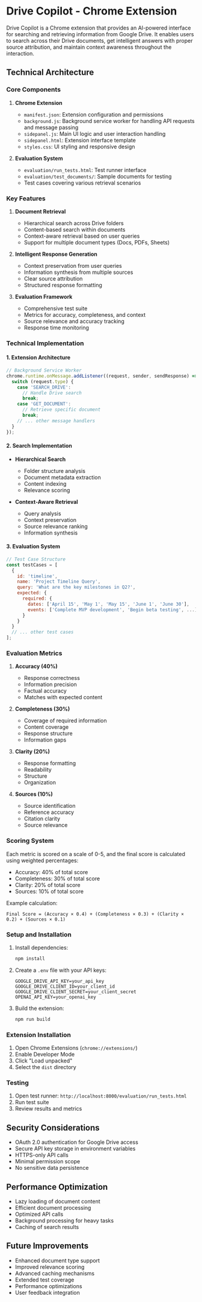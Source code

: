 # Drive Copilot - Chrome Extension

Drive Copilot is a Chrome extension that provides an AI-powered interface for searching and retrieving information from Google Drive. It enables users to search across their Drive documents, get intelligent answers with proper source attribution, and maintain context awareness throughout the interaction.

## Technical Architecture

### Core Components

1. **Chrome Extension**
   - `manifest.json`: Extension configuration and permissions
   - `background.js`: Background service worker for handling API requests and message passing
   - `sidepanel.js`: Main UI logic and user interaction handling
   - `sidepanel.html`: Extension interface template
   - `styles.css`: UI styling and responsive design

2. **Evaluation System**
   - `evaluation/run_tests.html`: Test runner interface
   - `evaluation/test_documents/`: Sample documents for testing
   - Test cases covering various retrieval scenarios

### Key Features

1. **Document Retrieval**
   - Hierarchical search across Drive folders
   - Content-based search within documents
   - Context-aware retrieval based on user queries
   - Support for multiple document types (Docs, PDFs, Sheets)

2. **Intelligent Response Generation**
   - Context preservation from user queries
   - Information synthesis from multiple sources
   - Clear source attribution
   - Structured response formatting

3. **Evaluation Framework**
   - Comprehensive test suite
   - Metrics for accuracy, completeness, and context
   - Source relevance and accuracy tracking
   - Response time monitoring

### Technical Implementation

#### 1. Extension Architecture

```javascript
// Background Service Worker
chrome.runtime.onMessage.addListener((request, sender, sendResponse) => {
  switch (request.type) {
    case 'SEARCH_DRIVE':
      // Handle Drive search
      break;
    case 'GET_DOCUMENT':
      // Retrieve specific document
      break;
    // ... other message handlers
  }
});
```

#### 2. Search Implementation

- **Hierarchical Search**
  - Folder structure analysis
  - Document metadata extraction
  - Content indexing
  - Relevance scoring

- **Context-Aware Retrieval**
  - Query analysis
  - Context preservation
  - Source relevance ranking
  - Information synthesis

#### 3. Evaluation System

```javascript
// Test Case Structure
const testCases = [
  {
    id: 'timeline',
    name: 'Project Timeline Query',
    query: 'What are the key milestones in Q2?',
    expected: {
      required: {
        dates: ['April 15', 'May 1', 'May 15', 'June 1', 'June 30'],
        events: ['Complete MVP development', 'Begin beta testing', ...]
      }
    }
  }
  // ... other test cases
];
```

### Evaluation Metrics

1. **Accuracy (40%)**
   - Response correctness
   - Information precision
   - Factual accuracy
   - Matches with expected content

2. **Completeness (30%)**
   - Coverage of required information
   - Content coverage
   - Response structure
   - Information gaps

3. **Clarity (20%)**
   - Response formatting
   - Readability
   - Structure
   - Organization

4. **Sources (10%)**
   - Source identification
   - Reference accuracy
   - Citation clarity
   - Source relevance

### Scoring System

Each metric is scored on a scale of 0-5, and the final score is calculated using weighted percentages:
- Accuracy: 40% of total score
- Completeness: 30% of total score
- Clarity: 20% of total score
- Sources: 10% of total score

Example calculation:
```
Final Score = (Accuracy × 0.4) + (Completeness × 0.3) + (Clarity × 0.2) + (Sources × 0.1)
```

### Setup and Installation

1. Install dependencies:
   ```bash
   npm install
   ```

2. Create a `.env` file with your API keys:
   ```
   GOOGLE_DRIVE_API_KEY=your_api_key
   GOOGLE_DRIVE_CLIENT_ID=your_client_id
   GOOGLE_DRIVE_CLIENT_SECRET=your_client_secret
   OPENAI_API_KEY=your_openai_key
   ```

3. Build the extension:
   ```bash
   npm run build
   ```

### Extension Installation

1. Open Chrome Extensions (`chrome://extensions/`)
2. Enable Developer Mode
3. Click "Load unpacked"
4. Select the `dist` directory

### Testing

1. Open test runner: `http://localhost:8000/evaluation/run_tests.html`
2. Run test suite
3. Review results and metrics

## Security Considerations

- OAuth 2.0 authentication for Google Drive access
- Secure API key storage in environment variables
- HTTPS-only API calls
- Minimal permission scope
- No sensitive data persistence

## Performance Optimization

- Lazy loading of document content
- Efficient document processing
- Optimized API calls
- Background processing for heavy tasks
- Caching of search results

## Future Improvements

- Enhanced document type support
- Improved relevance scoring
- Advanced caching mechanisms
- Extended test coverage
- Performance optimizations
- User feedback integration

